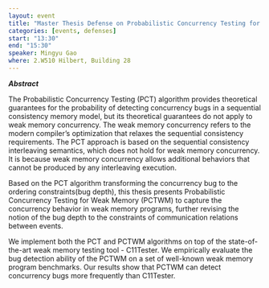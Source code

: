 ```yaml
---
layout: event
title: "Master Thesis Defense on Probabilistic Concurrency Testing for Weak Memory Concurrency"
categories: [events, defenses]
start: "13:30"
end: "15:30"
speaker: Mingyu Gao
where: 2.W510 Hilbert, Building 28
---
```

***Abstract***

The Probabilistic Concurrency Testing (PCT) algorithm provides theoretical guarantees for the probability of detecting concurrency bugs in a sequential consistency memory model, but its theoretical guarantees do not apply to weak memory concurrency. The weak memory concurrency refers to the modern compiler’s optimization that relaxes the sequential consistency requirements. The PCT approach is based on the sequential consistency interleaving semantics, which does not hold for weak memory concurrency. It is because weak memory concurrency allows additional behaviors that cannot be produced by any interleaving execution.

Based on the PCT algorithm transforming the concurrency bug to the ordering constraints(bug depth), this thesis presents Probabilistic Concurrency Testing for Weak Memory (PCTWM) to capture the concurrency behavior in weak memory programs, further revising the notion of the bug depth to the constraints of communication relations between events.

We implement both the PCT and PCTWM algorithms on top of the state-of-the-art weak memory testing tool - C11Tester. We empirically evaluate the bug detection ability of the PCTWM on a set of well-known weak memory program benchmarks. Our results show that PCTWM can detect concurrency bugs more frequently than C11Tester.
